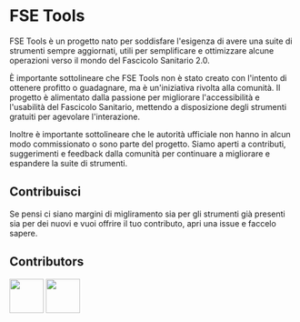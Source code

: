 # FSE Tools

FSE Tools è un progetto nato per soddisfare l'esigenza di avere una suite di strumenti sempre aggiornati, utili per semplificare e ottimizzare alcune operazioni verso il mondo del Fascicolo Sanitario 2.0. 

È importante sottolineare che FSE Tools non è stato creato con l'intento di ottenere profitto o guadagnare, ma è un'iniziativa rivolta alla comunità. 
Il progetto è alimentato dalla passione per migliorare l'accessibilità e l'usabilità del Fascicolo Sanitario, mettendo a disposizione degli strumenti gratuiti per agevolare l'interazione.

Inoltre è importante sottolineare che le autorità ufficiale non hanno in alcun modo commissionato o sono parte del progetto.
Siamo aperti a contributi, suggerimenti e feedback dalla comunità per continuare a migliorare e espandere la suite di strumenti.

## Contribuisci
Se pensi ci siano margini di migliramento sia per gli strumenti già presenti sia per dei nuovi e vuoi offrire il tuo contributo, apri una issue e faccelo sapere.

## Contributors

<img src="https://github.com/vincenzo-ingenito.png" width="60px;"/>
<img src="https://github.com/simone-lungarella.png" width="60px;"/>
  
